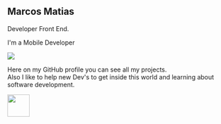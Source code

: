 ## Marcos Matias

Developer Front End.

I'm a Mobile Developer<br/>

<img src="https://icons8.com/icon/7AFcZ2zirX6Y/dart">

Here on my GitHub profile you can see all my projects.  
Also I like to help new Dev's to get inside this world and learning about software development.

  
</div>

<img src="https://media.giphy.com/media/VgCDAzcKvsR6OM0uWg/giphy.gif" width="50">
